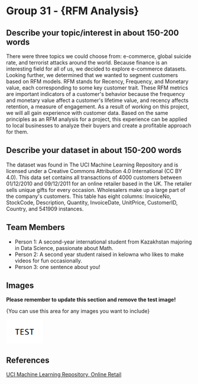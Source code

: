 # Group 31 - {RFM Analysis}

## Describe your topic/interest in about 150-200 words

There were three topics we could choose from: e-commerce, global suicide rate, and terrorist attacks around the world. Because finance is an interesting field for all of us, we decided to explore e-commerce datasets. Looking further, we determined that we wanted to segment customers based on RFM models. RFM stands for Recency, Frequency, and Monetary value, each corresponding to some key customer trait. These RFM metrics are important indicators of a customer's behavior because the frequency and monetary value affect a customer's lifetime value, and recency affects retention, a measure of engagement. As a result of working on this project, we will all gain experience with customer data. Based on the same principles as an RFM analysis for a project, this experience can be applied to local businesses to analyze their buyers and create a profitable approach for them.


## Describe your dataset in about 150-200 words

The dataset was found in The UCI Machine Learning Repository and is licensed under a Creative Commons Attribution 4.0 International (CC BY 4.0). This data set contains all transactions of 4000 customers between 01/12/2010 and 09/12/2011 for an online retailer based in the UK. The retailer sells unique gifts for every occasion. Wholesalers make up a large part of the company's customers. This table has eight columns: InvoiceNo, StockCode, Description, Quantity, InvoiceDate, UnitPrice, CustomerID, Country, and 541909 instances.

## Team Members

- Person 1: A second-year international student from Kazakhstan majoring in Data Science, passionate about Math.
- Person 2: A second year student raised in kelowna who likes to make videos for fun occasionally.
- Person 3: one sentence about you!

## Images

**Please remember to update this section and remove the test image!**

{You can use this area for any images you want to include}

<img src ="images/test.png" width="100px">

## References

[UCI Machine Learning Repository, Online Retail](https://archive-beta.ics.uci.edu/ml/datasets/online+retail)



